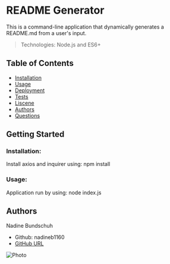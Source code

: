 # README Generator
This is a command-line application that dynamically generates a README.md from a user's input.
>Technologies:
Node.js and ES6+
## Table of Contents
- [Installation](#installation)
- [Usage](#usage)
- [Deployment](#deployment)
- [Tests](#tests)
- [Liscene](#liscence)
- [Authors](#authors)
- [Questions](#questions)
## Getting Started
### Installation:
Install axios and inquirer using: npm install
### Usage:
Application run by using: node index.js

## Authors
Nadine Bundschuh

- Github: nadineb1160
- [GitHub URL](https://github.com/nadineb1160)

![Photo](https://avatars3.githubusercontent.com/u/23265256?v=4)
